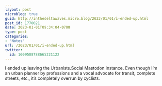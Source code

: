 ```yaml
---
layout: post
microblog: true
guid: http://inthedeltawaves.micro.blog/2023/01/01/i-ended-up.html
post_id: 1770021
date: 2023-01-01T09:34:04-0700
type: post
categories:
- "Notes"
url: /2023/01/01/i-ended-up.html
twitter:
  id: 1609588788665221122
---
```

I ended up leaving the Urbanists.Social Mastodon instance. Even though I’m an urban planner by professions and a vocal advocate for transit, complete streets, etc., it’s completely overrun by cyclists. 
